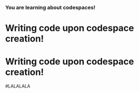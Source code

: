 ### You are learning about codespaces!
# Writing code upon codespace creation!
# Writing code upon codespace creation!
#LALALALA
